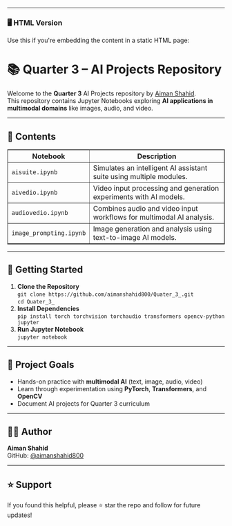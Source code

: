 
---

### 🖥️ **HTML Version**
Use this if you're embedding the content in a static HTML page:


<h1>📚 Quarter 3 – AI Projects Repository</h1>
<p>Welcome to the <strong>Quarter 3</strong> AI Projects repository by <a href="https://github.com/aimanshahid800">Aiman Shahid</a>.<br>
This repository contains Jupyter Notebooks exploring <strong>AI applications in multimodal domains</strong> like images, audio, and video.</p>

<hr>

<h2>🧠 Contents</h2>
<table border="1">
  <tr>
    <th>Notebook</th>
    <th>Description</th>
  </tr>
  <tr>
    <td><code>aisuite.ipynb</code></td>
    <td>Simulates an intelligent AI assistant suite using multiple modules.</td>
  </tr>
  <tr>
    <td><code>aivedio.ipynb</code></td>
    <td>Video input processing and generation experiments with AI models.</td>
  </tr>
  <tr>
    <td><code>audiovedio.ipynb</code></td>
    <td>Combines audio and video input workflows for multimodal AI analysis.</td>
  </tr>
  <tr>
    <td><code>image_prompting.ipynb</code></td>
    <td>Image generation and analysis using text-to-image AI models.</td>
  </tr>
</table>

<hr>

<h2>🚀 Getting Started</h2>
<ol>
  <li><strong>Clone the Repository</strong><br>
  <code>git clone https://github.com/aimanshahid800/Quater_3_.git</code><br>
  <code>cd Quater_3_</code></li>

  <li><strong>Install Dependencies</strong><br>
  <code>pip install torch torchvision torchaudio transformers opencv-python jupyter</code></li>

  <li><strong>Run Jupyter Notebook</strong><br>
  <code>jupyter notebook</code></li>
</ol>

<hr>

<h2>🎯 Project Goals</h2>
<ul>
  <li>Hands-on practice with <strong>multimodal AI</strong> (text, image, audio, video)</li>
  <li>Learn through experimentation using <strong>PyTorch</strong>, <strong>Transformers</strong>, and <strong>OpenCV</strong></li>
  <li>Document AI projects for Quarter 3 curriculum</li>
</ul>

<hr>

<h2>👩‍💻 Author</h2>
<p><strong>Aiman Shahid</strong><br>
GitHub: <a href="https://github.com/aimanshahid800">@aimanshahid800</a></p>

<hr>

<h2>⭐ Support</h2>
<p>If you found this helpful, please ⭐ star the repo and follow for future updates!</p>
